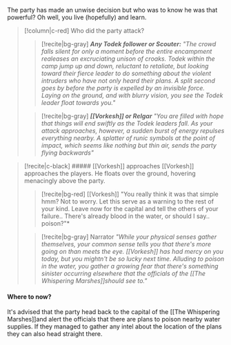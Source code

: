 
The party has made an unwise decision but who was to know he was that powerful? Oh well, you live (hopefully) and learn.


>[!column|c-red] Who did the party attack?
>> [!recite|bg-gray] ***Any Todek follower or Scouter:***
>> *"The crowd falls silent for only a moment before the entire encampment realeases an excruciating unison of croaks. Todek within the camp jump up and down, reluctant to retaliate, but looking toward their fierce leader to do something about the violent intruders who have not only heard their plans. A split second goes by before the party is expelled by an invisible force. Laying on the ground, and with blurry vision, you see the Todek leader float towards you."*
>
>>[!recite|bg-gray] ***[[Vorkesh]] or Relgar***
>>*"You are filled with hope that things will end swiftly as the Todek leaders fall. As your attack approaches, however, a sudden burst of energy repulses everything nearby. A splatter of runic symbols at the point of impact, which seems like nothing but thin air, sends the party flying backwards"*


>[!recite|c-black] ##### [[Vorkesh]] approaches 
>[[Vorkesh]] approaches the players. He floats over the ground, hovering menacingly above the party. 
>
>>[!recite|bg-red] [[Vorkesh]] 
>>"You really think it was that simple hmm? Not to worry. Let this serve as a warning to the rest of your kind. Leave now for the capital and tell the others of your failure.. There's already blood in the water, or should I say.. poison?"*
>
>>[!recite|bg-gray] Narrator
>>*"While your physical senses gather themselves, your common sense tells you that there's more going on than meets the eye. [[Vorkesh]] has had mercy on you today, but you mightn't be so lucky next time. Alluding to poison in the water, you gather a growing fear that there's something sinister occurring elsewhere that the officials of the [[The Whispering Marshes]]should see to."*


#### Where to now?

It's advised that the party head back to the capital of the [[The Whispering Marshes]]and alert the officials that there are plans to poison nearby water supplies. If they managed to gather any intel about the location of the plans they can also head straight there.